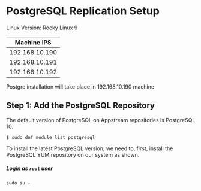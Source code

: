 # PostgreSQL Replication Setup
Linux Version: Rocky Linux 9

|Machine IPS| 
|----| 
|192.168.10.190| 
|192.168.10.191| 
|192.168.10.192| 

Postgre installation will take place in 192.168.10.190 machine

## Step 1: Add the PostgreSQL Repository
The default version of PostgreSQL on Appstream repositories is PostgreSQL 10.
```
$ sudo dnf module list postgresql
```

To install the latest PostgreSQL version, we need to, first, install the PostgreSQL YUM repository on our system as shown.
##### Login as `root` user
```
sudo su -
```
